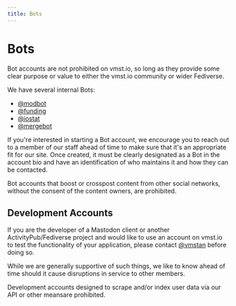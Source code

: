 ```yaml
---
title: Bots
---
```


# Bots

Bot accounts are not prohibited on vmst.io, so long as they provide some clear purpose or value to either the vmst.io community or wider Fediverse.

We have several internal Bots:

- <a rel="me" href="https://vmst.io/@modbot">@modbot</a>
- <a rel="me" href="https://vmst.io/@funding">@funding</a>
- <a rel="me" href="https://vmst.io/@iostat">@iostat</a>
- <a rel="me" href="https://vmst.io/@mergebot">@mergebot</a>

If you're interested in starting a Bot account, we encourage you to reach out to a member of our staff ahead of time to make sure that it's an appropriate fit for our site. Once created, it must be clearly designated as a Bot in the account bio and have an identification of who maintains it and how they can be contacted.

Bot accounts that boost or crosspost content from other social networks, without the consent of the content owners, are prohibited.

## Development Accounts

If you are the developer of a Mastodon client or another ActivityPub/Fediverse project and would like to use an account on vmst.io to test the functionality of your application, please contact [@vmstan](https://vmst.io/@vmstan) before doing so.

While we are generally supportive of such things, we like to know ahead of time should it cause disruptions in service to other members.

Development accounts designed to scrape and/or index user data via our API or other meansare prohibited.
